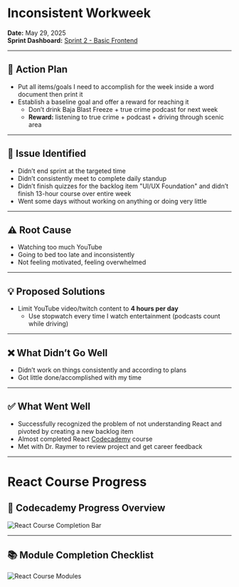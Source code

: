 
# Inconsistent Workweek

**Date:** May 29, 2025  
**Sprint Dashboard:** [Sprint 2 - Basic Frontend](https://www.notion.so/Sprint-2-Basic-Frontend-1f63de45756f8007b818e898dbfe364b?pvs=21)

---

## 🧭 Action Plan

- Put all items/goals I need to accomplish for the week inside a word document then print it  
- Establish a baseline goal and offer a reward for reaching it  
  - Don’t drink Baja Blast Freeze + true crime podcast for next week  
  - **Reward:** listening to true crime + podcast + driving through scenic area  

---

## 🪪 Issue Identified

- Didn’t end sprint at the targeted time  
- Didn’t consistently meet to complete daily standup  
- Didn’t finish quizzes for the backlog item "UI/UX Foundation" and didn’t finish 13-hour course over entire week  
- Went some days without working on anything or doing very little  

---

## ⚠️ Root Cause

- Watching too much YouTube  
- Going to bed too late and inconsistently  
- Not feeling motivated, feeling overwhelmed  

---

## 💡 Proposed Solutions

- Limit YouTube video/twitch content to **4 hours per day**  
  - Use stopwatch every time I watch entertainment (podcasts count while driving)  

---

## ❌ What Didn’t Go Well

- Didn’t work on things consistently and according to plans  
- Got little done/accomplished with my time  

---

## ✅ What Went Well

- Successfully recognized the problem of not understanding React and pivoted by creating a new backlog item  
- Almost completed React [Codecademy](http://codeacademy.com) course  
- Met with Dr. Raymer to review project and get career feedback  

---

# React Course Progress

## 📘 Codecademy Progress Overview

![React Course Completion Bar](b.png)

---

## 📚 Module Completion Checklist

![React Course Modules](a.png)

